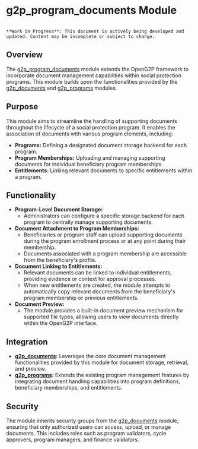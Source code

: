 # g2p_program_documents Module

```{warning}

**Work in Progress**: This document is actively being developed and updated. Content may be incomplete or subject to change.
```

## Overview

The [g2p_program_documents](g2p_program_documents) module extends the OpenG2P framework to incorporate document management capabilities within social protection programs. This module builds upon the functionalities provided by the [g2p_documents](g2p_documents) and [g2p_programs](g2p_programs) modules.

## Purpose

This module aims to streamline the handling of supporting documents throughout the lifecycle of a social protection program. It enables the association of documents with various program elements, including:

* **Programs:** Defining a designated document storage backend for each program.
* **Program Memberships:** Uploading and managing supporting documents for individual beneficiary program memberships.
* **Entitlements:** Linking relevant documents to specific entitlements within a program.

## Functionality

* **Program-Level Document Storage:**
    * Administrators can configure a specific storage backend for each program to centrally manage supporting documents.
* **Document Attachment to Program Memberships:**
    * Beneficiaries or program staff can upload supporting documents during the program enrollment process or at any point during their membership.
    * Documents associated with a program membership are accessible from the beneficiary's profile.
* **Document Linking to Entitlements:**
    * Relevant documents can be linked to individual entitlements, providing evidence or context for approval processes.
    * When new entitlements are created, the module attempts to automatically copy relevant documents from the beneficiary's program membership or previous entitlements.
* **Document Preview:**
    * The module provides a built-in document preview mechanism for supported file types, allowing users to view documents directly within the OpenG2P interface.

## Integration

* **[g2p_documents](g2p_documents):**  Leverages the core document management functionalities provided by this module for document storage, retrieval, and preview.
* **[g2p_programs](g2p_programs):** Extends the existing program management features by integrating document handling capabilities into program definitions, beneficiary memberships, and entitlements.

## Security

The module inherits security groups from the [g2p_documents](g2p_documents) module, ensuring that only authorized users can access, upload, or manage documents. This includes roles such as program validators, cycle approvers, program managers, and finance validators.
